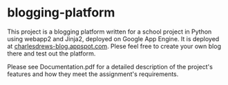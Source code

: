blogging-platform
=================

This project is a blogging platform written for a school project in Python using webapp2 and Jinja2, deployed on Google App Engine. It is deployed at [charlesdrews-blog.appspot.com](http://charlesdrews-blog.appspot.com/). Plese feel free to create your own blog there and test out the platform.

Please see Documentation.pdf for a detailed description of the project's features and how they meet the assignment's requirements.

